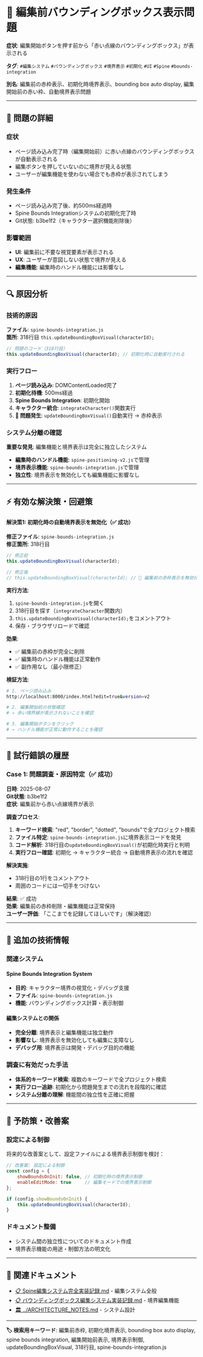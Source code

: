 # 🔴 編集前バウンディングボックス表示問題

**症状**: 編集開始ボタンを押す前から「赤い点線のバウンディングボックス」が表示される

**タグ**: `#編集システム` `#バウンディングボックス` `#境界表示` `#初期化` `#UI` `#Spine` `#bounds-integration`

**別名**: 編集前の赤枠表示、初期化時境界表示、bounding box auto display, 編集開始前の赤い枠、自動境界表示問題

---

## 🚨 問題の詳細

### 症状
- ページ読み込み完了時（編集開始前）に赤い点線のバウンディングボックスが自動表示される
- 編集ボタンを押していないのに境界が見える状態
- ユーザーが編集機能を使わない場合でも赤枠が表示されてしまう

### 発生条件
- ページ読み込み完了後、約500ms経過時
- Spine Bounds Integrationシステムの初期化完了時
- Git状態: b3be1f2（キャラクター選択機能削除後）

### 影響範囲
- **UI**: 編集前に不要な視覚要素が表示される
- **UX**: ユーザーが意図しない状態で境界が見える
- **編集機能**: 編集時のハンドル機能には影響なし

---

## 🔍 原因分析

### 技術的原因
**ファイル**: `spine-bounds-integration.js`  
**箇所**: 318行目 `this.updateBoundingBoxVisual(characterId);`

```javascript
// 問題のコード（318行目）
this.updateBoundingBoxVisual(characterId); // 初期化時に自動実行される
```

### 実行フロー
1. **ページ読み込み**: DOMContentLoaded完了
2. **初期化待機**: 500ms経過
3. **Spine Bounds Integration**: 初期化開始
4. **キャラクター統合**: `integrateCharacter()`関数実行
5. **🔴 問題発生**: `updateBoundingBoxVisual()`自動実行 → 赤枠表示

### システム分離の確認
**重要な発見**: 編集機能と境界表示は完全に独立したシステム
- **編集時のハンドル機能**: `spine-positioning-v2.js`で管理
- **境界表示機能**: `spine-bounds-integration.js`で管理
- **独立性**: 境界表示を無効化しても編集機能に影響なし

---

## ⚡ 有効な解決策・回避策

### <!-- 🔒 確定済み解決策 - 変更禁止 -->

#### 解決策1: 初期化時の自動境界表示を無効化（✅ 成功）

**修正ファイル**: `spine-bounds-integration.js`  
**修正箇所**: 318行目

```javascript
// 修正前
this.updateBoundingBoxVisual(characterId);

// 修正後
// this.updateBoundingBoxVisual(characterId); // 🚫 編集前の赤枠表示を無効化
```

**実行方法**:
1. `spine-bounds-integration.js`を開く
2. 318行目を探す（`integrateCharacter`関数内）
3. `this.updateBoundingBoxVisual(characterId);`をコメントアウト
4. 保存・ブラウザリロードで確認

**効果**:
- ✅ 編集前の赤枠が完全に削除
- ✅ 編集時のハンドル機能は正常動作
- ✅ 副作用なし（最小限修正）

**検証方法**:
```bash
# 1. ページ読み込み
http://localhost:8000/index.html?edit=true&version=v2

# 2. 編集開始前の状態確認
# → 赤い境界線が表示されないことを確認

# 3. 編集開始ボタンをクリック
# → ハンドル機能が正常に動作することを確認
```

---

## 📝 試行錯誤の履歴

### Case 1: 問題調査・原因特定（✅ 成功）

**日時**: 2025-08-07  
**Git状態**: b3be1f2  
**症状**: 編集前から赤い点線境界が表示

**調査プロセス**:
1. **キーワード検索**: "red", "border", "dotted", "bounds"で全プロジェクト検索
2. **ファイル特定**: `spine-bounds-integration.js`に境界表示コードを発見
3. **コード解析**: 318行目の`updateBoundingBoxVisual()`が初期化時実行と判明
4. **実行フロー確認**: 初期化 → キャラクター統合 → 自動境界表示の流れを確認

**解決実施**:
- 318行目の1行をコメントアウト
- 周囲のコードには一切手をつけない

**結果**: ✅ 成功  
**効果**: 編集前の赤枠削除・編集機能は正常保持  
**ユーザー評価**: 「ここまでを記録してほしいです」（解決確認）

---

## 🔧 追加の技術情報

### 関連システム

#### Spine Bounds Integration System
- **目的**: キャラクター境界の視覚化・デバッグ支援
- **ファイル**: `spine-bounds-integration.js`
- **機能**: バウンディングボックス計算・表示制御

#### 編集システムとの関係
- **完全分離**: 境界表示と編集機能は独立動作
- **影響なし**: 境界表示を無効化しても編集に支障なし
- **デバッグ用**: 境界表示は開発・デバッグ目的の機能

### 調査に有効だった手法
- **体系的キーワード検索**: 複数のキーワードで全プロジェクト検索
- **実行フロー追跡**: 初期化から問題発生までの流れを段階的に確認
- **システム分離の理解**: 機能間の独立性を正確に把握

---

## 🚀 予防策・改善案

### 設定による制御
将来的な改善案として、設定ファイルによる境界表示制御を検討：

```javascript
// 改善案: 設定による制御
const config = {
    showBoundsOnInit: false, // 初期化時の境界表示制御
    enableEditMode: true     // 編集モードでの境界表示制御
};

if (config.showBoundsOnInit) {
    this.updateBoundingBoxVisual(characterId);
}
```

### ドキュメント整備
- システム間の独立性についてのドキュメント作成
- 境界表示機能の用途・制御方法の明文化

---

## 🔗 関連ドキュメント

- [📋 Spine編集システム完全実装記録.md](./Spine編集システム完全実装記録.md) - 編集システム全般
- [📋 バウンディングボックス編集システム実装記録.md](./バウンディングボックス編集システム実装記録.md) - 境界編集機能
- [🏛️ ../ARCHITECTURE_NOTES.md](../ARCHITECTURE_NOTES.md) - システム設計

---

**🏷️ 検索用キーワード**: 編集前赤枠, 初期化境界表示, bounding box auto display, spine bounds integration, 編集開始前表示, 境界表示制御, updateBoundingBoxVisual, 318行目, spine-bounds-integration.js